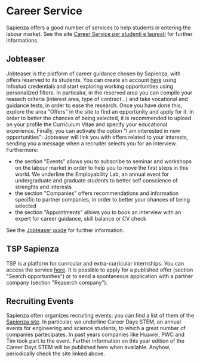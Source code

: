 # Career Service

Sapienza offers a good number of services to help students in entering the labour market. See the site [Career Service per studenti e laureati](https://www.uniroma1.it/it/pagina/career-service-studenti-e-laureati) for further informations.

## Jobteaser

Jobteaser is the platform of career guidance chosen by Sapienza, with offers reserved to its students. You can create an account [here](http://uniroma1.jobteaser.com/) using Infostud credentials and start exploring working opportunities using personalized filters. In particalur, in the reserved area you can compile your reasech criteria (interest area, type of contract...) and take vocational and guidance tests, in order to ease the research. Once you have done this, explore the area "Offers" in the site to find an opportunity and apply for it. In order to better the chances of being selected, it is recommended to upload on your profile the Curriculum Vitae and specify your educational experience. Finally, you can activate the option "I am interested in new opportunities": Jobteaser will link you with offers related to your interests, sending you a message when a recruiter selects you for an interview.
Furthermore:
- the section "Events" allows you to subscribe to seminar and workshops on the labour market in order to help you to move the first steps in this world. We underline the Employability Lab, an annual event for undergraduate and graduate students to better self conscience of strenghts and interests
- the section "Companies" offers recommendations and information specific to partner companies, in order to better your chances of being selected
- the section "Appointments" allows you to book an interview with an expert for career guidance, skill balance or CV check

See the [Jobteaser guide](https://www.uniroma1.it/sites/default/files/field_file_allegati/sapienza_guida_studenti.pdf) for further information.

## TSP Sapienza

TSP is a platform for curricular and extra-curricular internships. You can access the service [here](https://uniroma1.tsp.esse3.cineca.it/pub/main-page). It is possible to apply for a published offer (section "Search opportunities") or to send a spontaneous application with a partner company (section "Reaserch company"). 

## Recruiting Events

Sapienza often organizes recruiting events: you can find a list of them of the [Sapienza site](https://www.uniroma1.it/it/pagina/eventi-di-recruiting-e-placement).
In particular, we underline Career Days STEM, an annual events for engineering and science students, to which a great number of companies partecipates. In past years companies like Huawei, PWC and Tim took part to the event. Further information on this year edition of the Career Days STEM will be published here when available. Anyhow, periodically check the site linked above. 